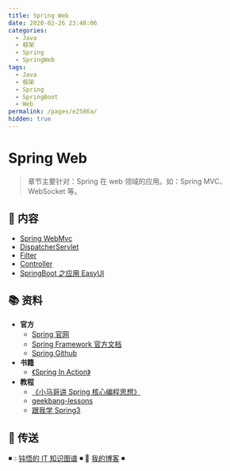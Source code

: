 ```yaml
---
title: Spring Web
date: 2020-02-26 23:48:06
categories:
  - Java
  - 框架
  - Spring
  - SpringWeb
tags:
  - Java
  - 框架
  - Spring
  - SpringBoot
  - Web
permalink: /pages/e2586a/
hidden: true
---
```


# Spring Web

> 章节主要针对：Spring 在 web 领域的应用。如：Spring MVC、WebSocket 等。

## 📖 内容

- [Spring WebMvc](01.SpringWebMvc.md)
- [DispatcherServlet](02.DispatcherServlet.md)
- [Filter](03.Filter.md)
- [Controller](04.Controller.md)
- [SpringBoot 之应用 EasyUI](21.SpringBoot之应用EasyUI.md)

## 📚 资料

- **官方**
  - [Spring 官网](https://spring.io/)
  - [Spring Framework 官方文档](https://docs.spring.io/spring-framework/docs/current/spring-framework-reference/index.html)
  - [Spring Github](https://github.com/spring-projects/spring-framework)
- **书籍**
  - [《Spring In Action》](https://item.jd.com/12622829.html)
- **教程**
  - [《小马哥讲 Spring 核心编程思想》](https://time.geekbang.org/course/intro/265)
  - [geekbang-lessons](https://github.com/geektime-geekbang/geekbang-lessons)
  - [跟我学 Spring3](http://jinnianshilongnian.iteye.com/blog/1482071)

## 🚪 传送

◾ 💧 [钝悟的 IT 知识图谱](https://dunwu.github.io/waterdrop/) ◾ 🎯 [我的博客](https://github.com/dunwu/blog) ◾
